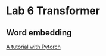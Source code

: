 # Lab 6 Transformer
## Word embedding
[A tutorial with Pytorch](https://pytorch.org/tutorials/beginner/nlp/word_embeddings_tutorial.html)
